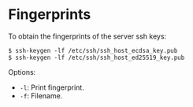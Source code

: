 Fingerprints
================

To obtain the fingerprints of the server ssh keys:

    $ ssh-keygen -lf /etc/ssh/ssh_host_ecdsa_key.pub
    $ ssh-keygen -lf /etc/ssh/ssh_host_ed25519_key.pub

Options:

 * `-l`: Print fingerprint.
 * `-f`: Filename.
